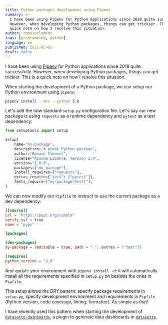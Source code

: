 ```yaml
---
title: Python packages development using Pipenv
summary: >-
  I have been using Pipenv for Python applications since 2018 quite successfully.
  However, when developing Python packages, things can get trickier. This is a
  quick note on how I resolve this situation.
author: romainclement
tags: [programming, python]
language: en
published: 2021-05-05
draft: false
---
```


I have been using [Pipenv][pipenv] for Python applications since 2018 quite
successfully. However, when developing Python packages, things can get trickier.
This is a quick note on how I resolve this situation.

When starting the development of a Python package, we can setup our Python
environment using `pipenv`:

```bash
pipenv install --dev --python 3.8
```

Let's add the now standard `setup.py` configuration file. Let's say our new
package is using `requests` as a runtime dependency and `pytest` as a test
dependency:

```python
from setuptools import setup

setup(
    name="my-package",
    description="A great Python package",
    author="Romain Clement",
    license="Apache License, Version 2.0",
    version="1.0.0",
    packages=["my_package"],
    install_requires=["requests"],
    extras_require={"test": ["pytest"]},
    tests_require=["my-package[test]"],
)
```

We can now modify our `Pipfile` to instruct to use the current package as a dev
dependency:

```toml
[[source]]
url = "https://pypi.org/simple"
verify_ssl = true
name = "pypi"

[packages]

[dev-packages]
my-package = {editable = true, path = ".", extras = ["test"]}

[requires]
python_version = "3.8"
```

And update your environment with `pipenv install -d`: it will automatically install
all the requirements specified in `setup.py` on besides the ones in `Pipfile`.

This setup allows the _DRY_ pattern: specify package requirements in `setup.py`,
specify development environment and requirements in `Pipfile` (Python version,
code coverage, linting, formatter). As simple as that!

I have recently used this pattern when starting the development of
[`datasette-dashboards`][datasette-dashboards], a plugin to generate data dashboards
in [`datasette`][datasette].

[pipenv]: https://pipenv.pypa.io 'Pipenv'
[datasette-dashboards]: https://github.com/rclement/datasette-dashboards 'datasette-dashboards'
[datasette]: https://datasette.io 'Datasette'
